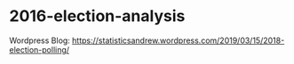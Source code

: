 # 2016-election-analysis

Wordpress Blog: https://statisticsandrew.wordpress.com/2019/03/15/2018-election-polling/
